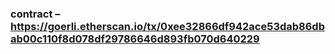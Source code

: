### contract – https://goerli.etherscan.io/tx/0xee32866df942ace53dab86dbab00c110f8d078df29786646d893fb070d640229